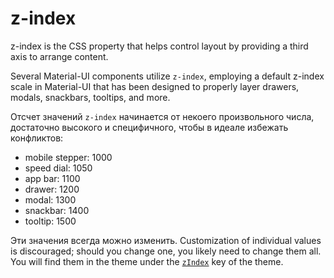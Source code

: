 # z-index

<p class="description">z-index is the CSS property that helps control layout by providing a third axis to arrange content.</p>

Several Material-UI components utilize `z-index`, employing a default z-index scale in Material-UI that has been designed to properly layer drawers, modals, snackbars, tooltips, and more.

Отсчет значений `z-index` начинается от некоего произвольного числа, достаточно высокого и специфичного, чтобы в идеале избежать конфликтов:

- mobile stepper: 1000
- speed dial: 1050
- app bar: 1100
- drawer: 1200
- modal: 1300
- snackbar: 1400
- tooltip: 1500

Эти значения всегда можно изменить. Customization of individual values is discouraged; should you change one, you likely need to change them all. You will find them in the theme under the [`zIndex`](/customization/default-theme/?expand-path=$.zIndex) key of the theme.
